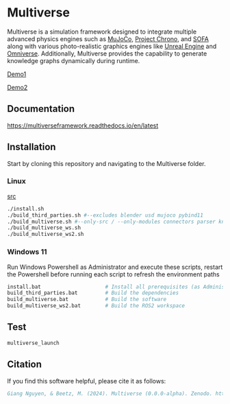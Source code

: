# Multiverse

Multiverse is a simulation framework designed to integrate multiple advanced physics engines such as [MuJoCo](https://mujoco.readthedocs.io/), [Project Chrono](https://projectchrono.org/), and [SOFA](https://www.sofa-framework.org/) along with various photo-realistic graphics engines like [Unreal Engine](https://www.unrealengine.com/) and [Omniverse](https://developer.nvidia.com/omniverse). Additionally, Multiverse provides the capability to generate knowledge graphs dynamically during runtime.

[Demo1](https://github.com/Universal-Simulation-Framework/multiverse/assets/64316740/19a3281f-ddd7-4430-b5ad-8219f9d17a92)

[Demo2](https://github.com/Multiverse-Framework/Multiverse/assets/64316740/e2509d42-39ad-4fa1-8224-2bcc55ef098f)

## Documentation
https://multiverseframework.readthedocs.io/en/latest

## Installation

Start by cloning this repository and navigating to the Multiverse folder.

### Linux
[src](multiverse%2Fmodules%2Fmultiverse_connectors%2Fsrc)
```bash
./install.sh                                                                    # Install all prerequisites
./build_third_parties.sh #--excludes blender usd mujoco pybind11                # Build the dependencies with optional exclusions
./build_multiverse.sh #--only-src / --only-modules connectors parser knowledge  # Build the software with optional inclusions
./build_multiverse_ws.sh                                                        # Build the ROS workspace (only for Ubuntu 20.04)
./build_multiverse_ws2.sh                                                       # Build the ROS2 workspace (for Ubuntu >= 20.04)
```

### Windows 11

Run Windows Powershell as Administrator and execute these scripts, restart the Powershell before running each script to refresh the environment paths

```bash
install.bat                     # Install all prerequisites (as Administrator)
build_third_parties.bat         # Build the dependencies
build_multiverse.bat            # Build the software
build_multiverse_ws2.bat        # Build the ROS2 workspace
```

## Test

```bash
multiverse_launch 
```

## Citation

If you find this software helpful, please cite it as follows:

```bibtex
Giang Nguyen, & Beetz, M. (2024). Multiverse (0.0.0-alpha). Zenodo. https://doi.org/10.5281/zenodo.14035537
```
